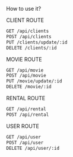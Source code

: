 How to use it?

CLIENT ROUTE

```sh
GET /api/clients
POST /api/clients
PUT /clients/update/:id
DELETE /clients/:id
```

MOVIE ROUTE
```sh
GET /api/movie
POST /api/movie
PUT /movie/update/:id
DELETE /movie/:id
```

RENTAL ROUTE
```sh
GET /api/rental
POST /api/rental
```

USER ROUTE
```sh
GET /api/user
POST /api/user
DELETE /api/user/:id
```